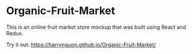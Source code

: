 # Organic-Fruit-Market

This is an online fruit market store mockup that was built using React and Redux.

Try it out: https://harrynguon.github.io/Organic-Fruit-Market/
